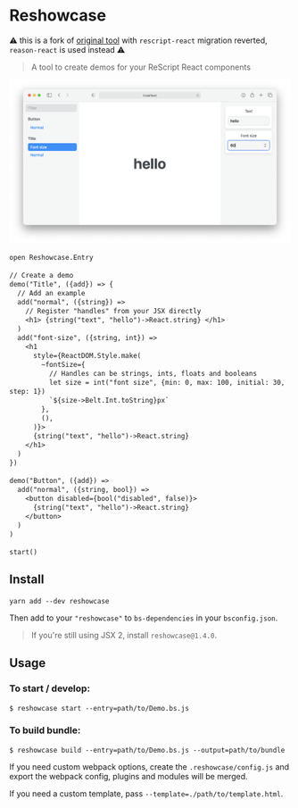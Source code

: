 # Reshowcase

⚠️ this is a fork of [original tool](https://github.com/bloodyowl/reshowcase) with `rescript-react` migration reverted, `reason-react` is used instead ⚠️

> A tool to create demos for your ReScript React components

![Screenshot](./example/example-2021.png)

```rescript
open Reshowcase.Entry

// Create a demo
demo("Title", ({add}) => {
  // Add an example
  add("normal", ({string}) =>
    // Register "handles" from your JSX directly
    <h1> {string("text", "hello")->React.string} </h1>
  )
  add("font-size", ({string, int}) =>
    <h1
      style={ReactDOM.Style.make(
        ~fontSize={
          // Handles can be strings, ints, floats and booleans
          let size = int("font size", {min: 0, max: 100, initial: 30, step: 1})
          `${size->Belt.Int.toString}px`
        },
        (),
      )}>
      {string("text", "hello")->React.string}
    </h1>
  )
})

demo("Button", ({add}) =>
  add("normal", ({string, bool}) =>
    <button disabled={bool("disabled", false)}>
      {string("text", "hello")->React.string}
    </button>
  )
)

start()
```

## Install

```console
yarn add --dev reshowcase
```

Then add to your `"reshowcase"` to `bs-dependencies` in your `bsconfig.json`.

> If you're still using JSX 2, install `reshowcase@1.4.0`.

## Usage

### To start / develop:

```console
$ reshowcase start --entry=path/to/Demo.bs.js
```

### To build bundle:

```console
$ reshowcase build --entry=path/to/Demo.bs.js --output=path/to/bundle
```

If you need custom webpack options, create the `.reshowcase/config.js` and export the webpack config, plugins and modules will be merged.

If you need a custom template, pass `--template=./path/to/template.html`.
